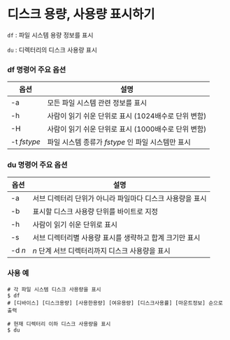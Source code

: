 # 디스크 용량, 사용량 표시하기

`df` : 파일 시스템 용량 정보를 표시

`du` : 디렉터리의 디스크 사용량 표시

### df 명령어 주요 옵션

| 옵션 | 설명 |
|---|---|
| -a | 모든 파일 시스템 관련 정보를 표시 |
| -h | 사람이 읽기 쉬운 단위로 표시 (1024배수로 단위 변함) |
| -H | 사람이 읽기 쉬운 단위로 표시 (1000배수로 단위 변함) |
| -t _fstype_ | 파일 시스템 종류가  _fstype_ 인 파일 시스템만 표시 |

### du 명령어 주요 옵션

| 옵션 | 설명 |
|---|---|
| -a | 서브 디렉터리 단위가 아니라 파일마다 디스크 사용량을 표시 |
| -b | 표시할 디스크 사용량 단위를 바이트로 지정 |
| -h | 사람이 읽기 쉬운 단위로 표시 |
| -s | 서브 디렉터리별 사용량 표시를 생략하고 합계 크기만 표시 |
| -d _n_ | _n_ 단계 서브 디렉터리까지 디스크 사용량을 표시 |

### 사용 예
```shell
# 각 파일 시스템 디스크 사용량을 표시
$ df
# [디바이스] [디스크용량] [사용한용량] [여유용량] [디스크사용률] [마운트정보] 순으로 출력

# 현재 디렉터리 이하 디스크 사용량을 표시
$ du
```